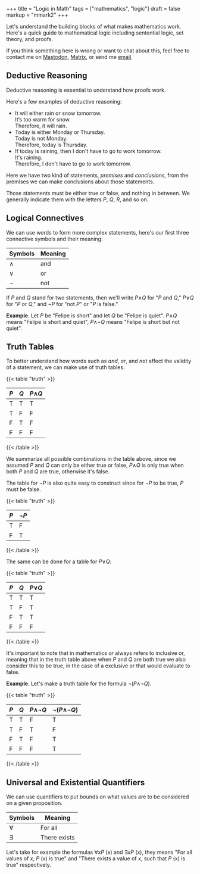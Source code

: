 +++
title = "Logic in Math"
tags = ["mathematics", "logic"]
draft = false
markup = "mmark2"
+++

Let's understand the building blocks of what makes mathematics work.
Here's a quick guide to mathematical logic including sentential logic, set theory, and proofs.

If you think something here is wrong or want to chat about this, feel free to contact me on
<a href="https://mastodon.social/@fkinoshita" target="_blank" rel="me">Mastodon</a>,
  <a href="https://matrix.to/#/@fkinoshita:gnome.org" target="_blank">Matrix</a>, or
  send me <a href="https://letterbird.co/kinofhek" target="_blank">email</a>.

## Deductive Reasoning

Deductive reasoning is essential to understand how proofs work.

Here's a few examples of deductive reasoning:
- It will either rain or snow tomorrow.<br>
  It’s too warm for snow.<br>
  Therefore, it will rain.
- Today is either Monday or Thursday.<br>
  Today is not Monday.<br>
  Therefore, today is Thursday.
- If today is raining, then I don't have to go to work tomorrow.<br>
  It's raining.<br>
  Therefore, I don't have to go to work tomorrow.

Here we have two kind of statements, *premises* and *conclusions*, from the premises
we can make conclusions about those statements.

Those statements must be either true or false, and nothing in between. We generally indicate them with the letters *P*, *Q*, *R*, and so on.

## Logical Connectives

We can use words to form more complex statements, here's our first three connective symbols and their meaning:

| Symbols | Meaning |
| --- | --- |
| &and; | and |
| &or; | or |
| &not; | not |

If *P* and *Q* stand for two statements, then we'll write *P*&and;*Q* for "*P* and *Q*," *P*&or;*Q* for "*P* or *Q*," and &not;*P* for "not *P*" or "*P* is false."

**Example**. Let *P* be "Felipe is short" and let *Q* be "Felipe is quiet". *P*&and;*Q* means "Felipe is short and quiet", *P*&and;&not;*Q* means "Felipe is short but not quiet".

## Truth Tables

To better understand how words such as *and*, *or*, and *not* affect the validity of a statement, we can make use of truth tables.

{{< table "truth" >}}

| *P* | *Q* | *P*&and;*Q*
| --- | --- | --- |
|  T  |  T  |  T  |
|  T  |  F  |  F  |
|  F  |  T  |  F  |
|  F  |  F  |  F  |

{{< /table >}}

We summarize all possible combinations in the table above, since we assumed *P* and *Q* can only be either true or false, *P*&and;*Q* is only true when both *P* and *Q* are true, otherwise it's false.

The table for &not;*P* is also quite easy to construct since for &not;*P* to be true, *P* must be false.

{{< table "truth" >}}

| *P* | &not;*P* |
| --- | --- |
|  T  |  F  |
|  F  |  T  |

{{< /table >}}

The same can be done for a table for *P*&or;*Q*:

{{< table "truth" >}}

| *P* | *Q* | *P*&or;*Q*
| --- | --- | --- |
|  T  |  T  |  T  |
|  T  |  F  |  T  |
|  F  |  T  |  T  |
|  F  |  F  |  F  |

{{< /table >}}

It's important to note that in mathematics *or* always refers to inclusive or, meaning that in the truth table above
when *P* and *Q* are both true we also consider this to be true, in the case of a exclusive or that would evaluate to false.

**Example**. Let's make a truth table for the formula &not;(*P*&and;&not;*Q*).

{{< table "truth" >}}

| *P* | *Q* | *P*&and;&not;*Q* | &not;(*P*&and;&not;*Q*)
| --- | --- | --- | --- |
|  T  |  T  |  F  |  T  |
|  T  |  F  |  T  |  F  |
|  F  |  T  |  F  |  T  |
|  F  |  F  |  F  |  T  |

{{< /table >}}

## Universal and Existential Quantifiers

We can use quantifiers to put bounds on what values are to be considered on a
given proposition.

| Symbols | Meaning |
| --- | --- |
| &forall; | For all |
| &exist; | There exists |


Let's take for example the formulas &forall;*xP* (x) and &exist;*xP* (x), they
means "For all values of *x*, *P* (x) is true" and "There exists a value of *x*, such that *P* (x) is true" respectively.


